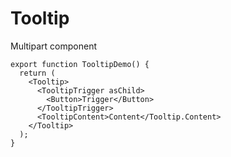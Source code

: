 # Tooltip

Multipart component

```tsx
export function TooltipDemo() {
  return (
    <Tooltip>
      <TooltipTrigger asChild>
        <Button>Trigger</Button>
      </TooltipTrigger>
      <TooltipContent>Content</Tooltip.Content>
    </Tooltip>
  );
}
```
